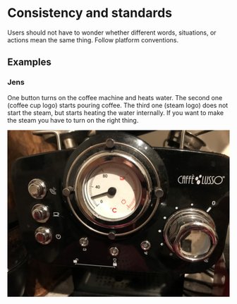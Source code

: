 # Consistency and standards

Users should not have to wonder whether different words, situations, or actions mean the same thing. Follow platform conventions.

## Examples

### Jens

One button turns on the coffee machine and heats water. The second one (coffee cup logo) starts pouring coffee. The third one (steam logo) does not start the steam, but starts heating the water internally.
If you want to make the steam you have to turn on the right thing.

![](images/Jcd%20-%20Coffee%20machine.jpg)
